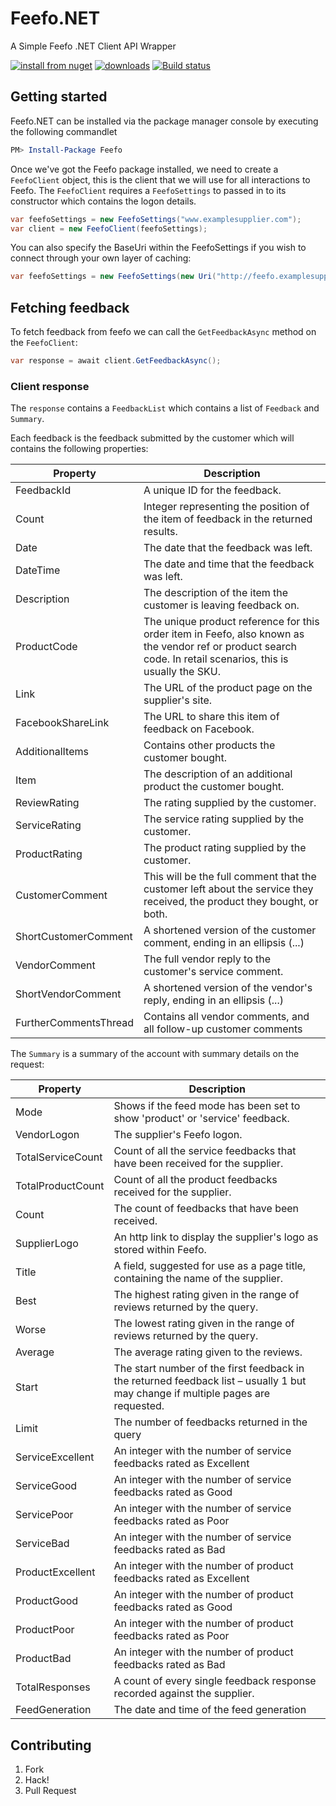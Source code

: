 # Feefo.NET
A Simple Feefo .NET Client API Wrapper

[![install from nuget](http://img.shields.io/nuget/v/Feefo.svg?style=flat-square)](https://www.nuget.org/packages/Feefo)
[![downloads](http://img.shields.io/nuget/dt/Feefo.svg?style=flat-square)](https://www.nuget.org/packages/Feefo)
[![Build status](https://ci.appveyor.com/api/projects/status/1pivqncn1tol0xvi/branch/master?svg=true)](https://ci.appveyor.com/project/kevbite/feefo-net/branch/master)


## Getting started
Feefo.NET can be installed via the package manager console by executing the following commandlet

```powershell
PM> Install-Package Feefo
```

Once we've got the Feefo package installed, we need to create a `FeefoClient` object, this is the client that we will use for all interactions to Feefo.
The `FeefoClient` requires a `FeefoSettings` to passed in to its constructor which contains the logon details.

```csharp
var feefoSettings = new FeefoSettings("www.examplesupplier.com");
var client = new FeefoClient(feefoSettings);
```

You can also specify the BaseUri within the FeefoSettings if you wish to connect through your own layer of caching:
```csharp
var feefoSettings = new FeefoSettings(new Uri("http://feefo.examplesupplier.com/feefo/xmlfeed.jsp"), "www.examplesupplier.com");
```

## Fetching feedback
To fetch feedback from feefo we can call the `GetFeedbackAsync` method on the `FeefoClient`:

```csharp
var response = await client.GetFeedbackAsync();
```

### Client response
The `response` contains a `FeedbackList` which contains a list of `Feedback` and `Summary`.

Each feedback is the feedback submitted by the customer which will contains the following properties:

| Property    | Description                                                                                   |
| ----------- | --------------------------------------------------------------------------------------------- |
| FeedbackId  | A unique ID for the feedback.  |
| Count       | Integer representing the position of the item of feedback in the returned results.   |
| Date        | The date that the feedback was left.   |
| DateTime    | The date and time that the feedback was left.   |
| Description | The description of the item the customer is leaving feedback on.   |
| ProductCode | The unique product reference for this order item in Feefo, also known as the vendor ref or product search code. In retail scenarios, this is usually the SKU.   |
| Link        | The URL of the product page on the supplier's site.   |
| FacebookShareLink  | The URL to share this item of feedback on Facebook.   |
| AdditionalItems    | Contains other products the customer bought.  |
| Item               | The description of an additional product the customer bought.   |
| ReviewRating       | The rating supplied by the customer.   |
| ServiceRating      | The service rating supplied by the customer.   |
| ProductRating      | The product rating supplied by the customer.   |
| CustomerComment    | This will be the full comment that the customer left about the service they received, the product they bought, or both.  |
| ShortCustomerComment | A shortened version of the customer comment, ending in an ellipsis (...)   |
| VendorComment | The full vendor reply to the customer's service comment. |
| ShortVendorComment | A shortened version of the vendor's reply, ending in an ellipsis (...)  |
| FurtherCommentsThread | Contains all vendor comments, and all follow-up customer comments |

The `Summary` is a summary of the account with summary details on the request:

| Property            | Description   |
| ------------------- | ------------- |
| Mode                | Shows if the feed mode has been set to show 'product' or 'service' feedback. |
| VendorLogon         | The supplier's Feefo logon. |
| TotalServiceCount   | Count of all the service feedbacks that have been received for the supplier. |
| TotalProductCount   | Count of all the product feedbacks received for the supplier. |
| Count               | The count of feedbacks that have been received. |
| SupplierLogo        | An http link to display the supplier's logo as stored within Feefo. |
| Title               | A field, suggested for use as a page title, containing the name of the supplier. |
| Best                | The highest rating given in the range of reviews returned by the query. |
| Worse               | The lowest rating given in the range of reviews returned by the query. |
| Average             | The average rating given to the reviews. |
| Start               | The start number of the first feedback in the returned feedback list – usually 1 but may change if multiple pages are requested. |
| Limit               | The number of feedbacks returned in the query |
| ServiceExcellent    | An integer with the number of service feedbacks rated as Excellent |
| ServiceGood    | An integer with the number of service feedbacks rated as Good |
| ServicePoor    | An integer with the number of service feedbacks rated as Poor |
| ServiceBad    | An integer with the number of service feedbacks rated as Bad |
| ProductExcellent    | An integer with the number of product feedbacks rated as Excellent |
| ProductGood    | An integer with the number of product feedbacks rated as Good |
| ProductPoor    | An integer with the number of product feedbacks rated as Poor |
| ProductBad    | An integer with the number of product feedbacks rated as Bad |
| TotalResponses | A count of every single feedback response recorded against the supplier. |
| FeedGeneration | The date and time of the feed generation |

## Contributing

 1. Fork
 1. Hack!
 1. Pull Request





